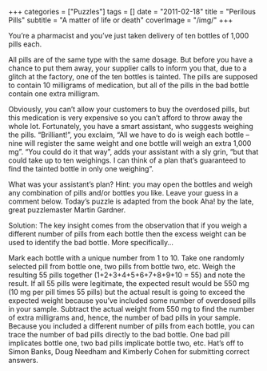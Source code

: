 +++
categories = ["Puzzles"]
tags = []
date = "2011-02-18"
title = "Perilous Pills"
subtitle = "A matter of life or death"
coverImage = "/img/"
+++

You’re a pharmacist and you’ve just taken delivery of ten bottles of 1,000 pills each.
<!--more-->
All pills are of the same type with the same dosage. But before you have a chance to put them away, your supplier calls to inform you that, due to a glitch at the factory, one of the ten bottles is tainted. The pills are supposed to contain 10 milligrams of medication, but all of the pills in the bad bottle contain one extra milligram.

Obviously, you can’t allow your customers to buy the overdosed pills, but this medication is very expensive so you can’t afford to throw away the whole lot. Fortunately, you have a smart assistant, who suggests weighing the pills. “Brilliant!”, you exclaim, “All we have to do is weigh each bottle – nine will register the same weight and one bottle will weigh an extra 1,000 mg”. “You could do it that way”, adds your assistant with a sly grin, “but that could take up to ten weighings. I can think of a plan that’s guaranteed to find the tainted bottle in only one weighing”.

What was your assistant’s plan? Hint: you may open the bottles and weigh any combination of pills and/or bottles you like. Leave your guess in a comment below. Today’s puzzle is adapted from the book Aha! by the late, great puzzlemaster Martin Gardner.

Solution: The key insight comes from the observation that if you weigh a different number of pills from each bottle then the excess weight can be used to identify the bad bottle. More specifically…

Mark each bottle with a unique number from 1 to 10.
Take one randomly selected pill from bottle one, two pills from bottle two, etc. Weigh the resulting 55 pills together (1+2+3+4+5+6+7+8+9+10 = 55) and note the result.
If all 55 pills were legitimate, the expected result would be 550 mg (10 mg per pill times 55 pills) but the actual result is going to exceed the expected weight because you’ve included some number of overdosed pills in your sample. Subtract the actual weight from 550 mg to find the number of extra milligrams and, hence, the number of bad pills in your sample.
Because you included a different number of pills from each bottle, you can trace the number of bad pills directly to the bad bottle. One bad pill implicates bottle one, two bad pills implicate bottle two, etc.
Hat’s off to Simon Banks, Doug Needham and Kimberly Cohen for submitting correct answers.
